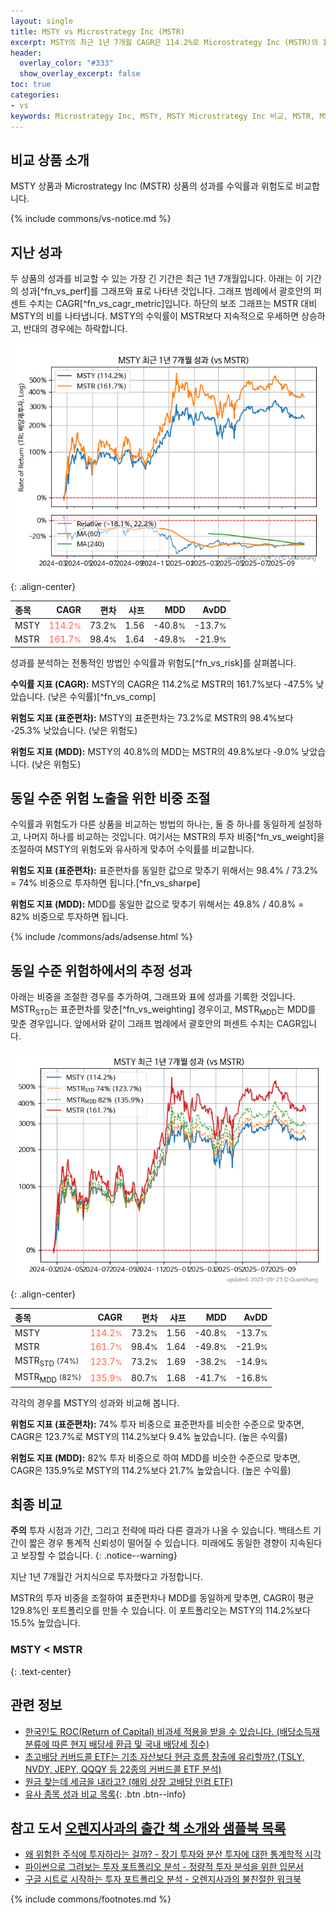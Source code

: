 ```yaml
---
layout: single
title: MSTY vs Microstrategy Inc (MSTR)
excerpt: MSTY의 최근 1년 7개월 CAGR은 114.2%로 Microstrategy Inc (MSTR)의 161.7%보다 -47.5% 낮았습니다.
header:
  overlay_color: "#333"
  show_overlay_excerpt: false
toc: true
categories:
- vs
keywords: Microstrategy Inc, MSTY, MSTY Microstrategy Inc 비교, MSTR, MSTY MSTY 비교
---
```


## 비교 상품 소개


MSTY 상품과 Microstrategy Inc (MSTR) 상품의 성과를 수익률과 위험도로 비교합니다.





{% include commons/vs-notice.md %}

## 지난 성과

두 상품의 성과를 비교할 수 있는 가장 긴 기간은 최근 1년 7개월입니다. 아래는 이 기간의 성과[^fn_vs_perf]를 그래프와 표로 나타낸 것입니다.
그래프 범례에서 괄호안의 퍼센트 수치는 CAGR[^fn_vs_cagr_metric]입니다.
하단의 보조 그래프는 MSTR 대비 MSTY의 비를 나타냅니다.
MSTY의 수익률이 MSTR보다 지속적으로 우세하면 상승하고, 반대의 경우에는 하락합니다.

![MSTY](/vs/images/msty-vs-mstr_dual.png){: .align-center}

| **종목** | **CAGR** | **편차** | **샤프** | **MDD** | **AvDD** |
| :------------ | ------: | -----------: | -------: | ------: | -------: |
| MSTY | <span style="color: tomato">114.2<small>%</small></span> | 73.2<small>%</small> | 1.56 | -40.8<small>%</small> | -13.7<small>%</small> |
| MSTR | <span style="color: tomato">161.7<small>%</small></span> | 98.4<small>%</small> | 1.64 | -49.8<small>%</small> | -21.9<small>%</small> |

<!-- more -->


성과를 분석하는 전통적인 방법인 수익률과 위험도[^fn_vs_risk]를 살펴봅니다.

**수익률 지표 (CAGR):** MSTY의 CAGR은 114.2%로 MSTR의 161.7%보다 -47.5% 낮았습니다. (낮은 수익률)[^fn_vs_comp]

**위험도 지표 (표준편차):** MSTY의 표준편차는 73.2%로 MSTR의 98.4%보다 -25.3% 낮았습니다. (낮은 위험도)

**위험도 지표 (MDD):** MSTY의 40.8%의 MDD는 MSTR의 49.8%보다 -9.0% 낮았습니다. (낮은 위험도)



## 동일 수준 위험 노출을 위한 비중 조절

수익률과 위험도가 다른 상품을 비교하는 방법의 하나는, 둘 중 하나를 동일하게 설정하고, 나머지 하나를 비교하는 것입니다.
여기서는 MSTR의 투자 비중[^fn_vs_weight]을 조절하여 MSTY의 위험도와 유사하게 맞추어 수익률를 비교합니다.

**위험도 지표 (표준편차):** 표준편차를 동일한 값으로 맞추기 위해서는 98.4% / 73.2% = 74% 비중으로 투자하면 됩니다.[^fn_vs_sharpe]

**위험도 지표 (MDD):** MDD를 동일한 값으로 맞추기 위해서는 49.8% / 40.8% = 82% 비중으로 투자하면 됩니다.


{% include /commons/ads/adsense.html %}



## 동일 수준 위험하에서의 추정 성과

아래는 비중을 조절한 경우를 추가하여, 그래프와 표에 성과를 기록한 것입니다.
MSTR<sub>STD</sub>는 표준편차를 맞춘[^fn_vs_weighting] 경우이고, MSTR<sub>MDD</sub>는 MDD를 맞춘 경우입니다.
앞에서와 같이 그래프 범례에서 괄호안의 퍼센트 수치는 CAGR입니다.


![MSTY](/vs/images/msty-vs-mstr.png){: .align-center}



| **종목** | **CAGR** | **편차** | **샤프** | **MDD** | **AvDD** |
| :------------ | ------: | -----------: | -------: | ------: | -------: |
| MSTY | <span style="color: tomato">114.2<small>%</small></span> | 73.2<small>%</small> | 1.56 | -40.8<small>%</small> | -13.7<small>%</small> |
| MSTR | <span style="color: tomato">161.7<small>%</small></span> | 98.4<small>%</small> | 1.64 | -49.8<small>%</small> | -21.9<small>%</small> |
| MSTR<sub>STD</sub> <small>(74%)</small> | <span style="color: tomato">123.7<small>%</small></span> | 73.2<small>%</small> | 1.69 | -38.2<small>%</small> | -14.9<small>%</small> |
| MSTR<sub>MDD</sub> <small>(82%)</small> | <span style="color: tomato">135.9<small>%</small></span> | 80.7<small>%</small> | 1.68 | -41.7<small>%</small> | -16.8<small>%</small> |



각각의 경우를 MSTY의 성과와 비교해 봅니다.

**위험도 지표 (표준편차):** 74% 투자 비중으로 표준편차를 비슷한 수준으로 맞추면, CAGR은 123.7%로 MSTY의 114.2%보다 9.4% 높았습니다. (높은 수익률)

**위험도 지표 (MDD):** 82% 투자 비중으로 하여 MDD를 비슷한 수준으로 맞추면, CAGR은 135.9%로 MSTY의 114.2%보다 21.7% 높았습니다. (높은 수익률)




## 최종 비교

**주의** 투자 시점과 기간, 그리고 전략에 따라 다른 결과가 나올 수 있습니다. 백테스트 기간이 짧은 경우 통계적 신뢰성이 떨어질 수 있습니다. 미래에도 동일한 경향이 지속된다고 보장할 수 없습니다.
{: .notice--warning}

지난 1년 7개월간 거치식으로 투자했다고 가정합니다.

MSTR의 투자 비중을 조절하여 표준편차나 MDD를 동일하게 맞추면, CAGR이 평균 129.8%인 포트폴리오를 만들 수 있습니다.
이 포트폴리오는 MSTY의 114.2%보다 15.5% 높았습니다.

### MSTY &lt; MSTR
{: .text-center}


## 관련 정보

- [한국인도 ROC(Return of Capital) 비과세 적용을 받을 수 있습니다. (배당소득재분류에 따른 현지 배당세 환급 및 국내 배당세 징수)](https://kongdori.tistory.com/299)
- [초고배당 커버드콜 ETF는 기초 자산보다 현금 흐름 창출에 유리할까? (TSLY, NVDY, JEPY, QQQY 등 22종의 커버드콜 ETF 분석)](https://kongdori.tistory.com/286)
- [원금 찾는데 세금을 내라고? (해외 상장 고배당 인컴 ETF)](https://kongdori.tistory.com/206)
- [유사 종목 성과 비교 목록](/vs/){: .btn .btn--info}


## 참고 도서 [오렌지사과의 출간 책 소개와 샘플북 목록](https://kongdori.tistory.com/691)

- [왜 위험한 주식에 투자하라는 걸까? - 장기 투자와 분산 투자에 대한 통계학적 시각](https://kongdori.tistory.com/421)
- [파이썬으로 그려보는 투자 포트폴리오 분석  - 정량적 투자 분석을 위한 입문서](https://kongdori.tistory.com/643)
- [구글 시트로 시작하는 투자 포트폴리오 분석 - 오렌지사과의 불친절한 워크북](https://kongdori.tistory.com/449)

{% include commons/footnotes.md %}